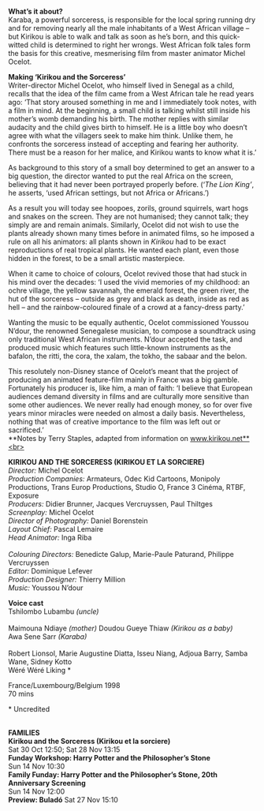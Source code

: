 
**What’s it about?**<br>
Karaba, a powerful sorceress, is responsible for the local spring running dry and for removing nearly all the male inhabitants of a West African village – but Kirikou is able to walk and talk as soon as he’s born, and this quick-witted child is determined to right her wrongs. West African folk tales form the basis for this creative, mesmerising film from master animator Michel Ocelot.<br>

**Making ‘Kirikou and the Sorceress’**<br>
Writer-director Michel Ocelot, who himself lived in Senegal as a child, recalls that the idea of the film came from a West African tale he read years ago: ‘That story aroused something in me and I immediately took notes, with a film in mind. At the beginning, a small child is talking whilst still inside his mother’s womb demanding his birth. The mother replies with similar audacity and the child gives birth to himself. He is a little boy who doesn’t agree with what the villagers seek to make him think. Unlike them, he confronts the sorceress instead of accepting and fearing her authority. There must be a reason for her malice, and Kirikou wants to know what it is.’

As background to this story of a small boy determined to get an answer to a big question, the director wanted to put the real Africa on the screen, believing that it had never been portrayed properly before. (‘_The Lion King’_, he asserts, ‘used African settings, but not Africa or Africans.’)

As a result you will today see hoopoes, zorils, ground squirrels, wart hogs and snakes on the screen. They are not humanised; they cannot talk; they simply are and remain animals. Similarly, Ocelot did not wish to use the plants already shown many times before in animated films, so he imposed a rule on all his animators: all plants shown in _Kirikou_ had to be exact reproductions of real tropical plants. He wanted each plant, even those hidden in the forest, to be a small artistic masterpiece.

When it came to choice of colours, Ocelot revived those that had stuck in his mind over the decades: ‘I used the vivid memories of my childhood: an ochre village, the yellow savannah, the emerald forest, the green river, the hut of the sorceress – outside as grey and black as death, inside as red as hell – and the rainbow-coloured finale of a crowd at a fancy-dress party.’

Wanting the music to be equally authentic, Ocelot commissioned Youssou N’dour, the renowned Senegalese musician, to compose a soundtrack using only traditional West African instruments. N’dour accepted the task, and produced music which features such little-known instruments as the bafalon, the ritti, the cora, the xalam, the tokho, the sabaar and the belon.

This resolutely non-Disney stance of Ocelot’s meant that the project of producing an animated feature-film mainly in France was a big gamble. Fortunately his producer is, like him, a man of faith: ‘I believe that European audiences demand diversity in films and are culturally more sensitive than some other audiences. We never really had enough money, so for over five years minor miracles were needed on almost a daily basis. Nevertheless, nothing that was of creative importance to the film was left out or sacrificed.’<br>
**Notes by Terry Staples, adapted from information on www.kirikou.net**<br>

**KIRIKOU AND THE SORCERESS
(KIRIKOU ET LA SORCIERE)**<br>
_Director:_ Michel Ocelot<br>
_Production Companies:_ Armateurs, Odec Kid Cartoons, Monipoly Productions, Trans Europ Productions, Studio O, France 3 Cinéma, RTBF, Exposure<br>
_Producers:_ Didier Brunner, Jacques Vercruyssen, Paul Thiltges<br>
_Screenplay:_ Michel Ocelot<br>
_Director of Photography:_ Daniel Borenstein<br>
_Layout Chief:_ Pascal Lemaire<br>
_Head Animator:_ Inga Riba<br><br>
_Colouring Directors:_ Benedicte Galup, Marie-Paule Paturand, Philippe Vercruyssen<br>
_Editor:_ Dominique Lefever<br>
_Production Designer:_ Thierry Million<br>
_Music:_ Youssou N’dour<br>

**Voice cast**<br>
Tshilombo Lubambu _(uncle)_<br><br>
Maimouna Ndiaye _(mother)_
Doudou Gueye Thiaw _(Kirikou as a baby)_<br>
Awa Sene Sarr _(Karaba)_<br><br>
Robert Lionsol, Marie Augustine Diatta, Isseu Niang, Adjoua Barry, Samba Wane, Sidney Kotto<br>
Wéré Wéré Liking *<br>

France/Luxembourg/Belgium 1998<br>
70 mins<br>

\* Uncredited<br>
<br>

**FAMILIES**<br>
**Kirikou and the Sorceress (Kirikou et la sorciere)**<br>
Sat 30 Oct 12:50; Sat 28 Nov 13:15<br>
**Funday Workshop: Harry Potter and the Philosopher’s Stone**<br>
Sun 14 Nov 10:30<br>
**Family Funday: Harry Potter and the Philosopher’s Stone, 20th Anniversary Screening**<br>
Sun 14 Nov 12:00<br>
**Preview: Buladó**
Sat 27 Nov 15:10<br>
<!--stackedit_data:
eyJoaXN0b3J5IjpbMTUwOTA2NTE3Nl19
-->